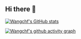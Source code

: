## Hi there 👋

[![Wangchf's GitHub stats](https://github-readme-stats.vercel.app/api?username=Wangch29&?count_private=true&show_icons=true&theme=prussian)](https://github.com/anuraghazra/github-readme-stats)

[![Wangchf's github activity graph](https://github-readme-activity-graph.vercel.app/graph?username=Wangch29&theme=github)](https://github.com/ashutosh00710/github-readme-activity-graph)

<!--
**Wangch29/Wangch29** is a ✨ _special_ ✨ repository because its `README.md` (this file) appears on your GitHub profile.

Here are some ideas to get you started:

- 🔭 I’m currently working on ...
- 🌱 I’m currently learning ...
- 👯 I’m looking to collaborate on ...
- 🤔 I’m looking for help with ...
- 💬 Ask me about ...
- 📫 How to reach me: ...
- 😄 Pronouns: ...
- ⚡ Fun fact: ...
-->

